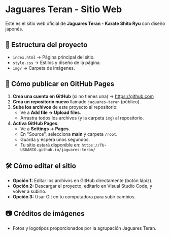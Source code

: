 # Jaguares Teran - Sitio Web

Este es el sitio web oficial de **Jaguares Teran - Karate Shito Ryu** con diseño japonés.

## 📌 Estructura del proyecto
- `index.html` → Página principal del sitio.
- `style.css` → Estilos y diseño de la página.
- `img/` → Carpeta de imágenes.

## 🚀 Cómo publicar en GitHub Pages

1. **Crea una cuenta en GitHub** (si no tienes una) → https://github.com
2. **Crea un repositorio nuevo** llamado `jaguares-teran` (público).
3. **Sube los archivos** de este proyecto al repositorio:
   - Ve a **Add file → Upload files**.
   - Arrastra todos los archivos (y la carpeta `img`) al repositorio.
4. **Activa GitHub Pages**:
   - Ve a **Settings → Pages**.
   - En "Source", selecciona **main** y carpeta `/root`.
   - Guarda y espera unos segundos.
   - Tu sitio estará disponible en: `https://TU-USUARIO.github.io/jaguares-teran/`

## 🛠 Cómo editar el sitio
- **Opción 1:** Editar los archivos en GitHub directamente (botón lápiz).
- **Opción 2:** Descargar el proyecto, editarlo en Visual Studio Code, y volver a subirlo.
- **Opción 3:** Usar Git en tu computadora para subir cambios.

## 📷 Créditos de imágenes
- Fotos y logotipos proporcionados por la agrupación Jaguares Teran.

